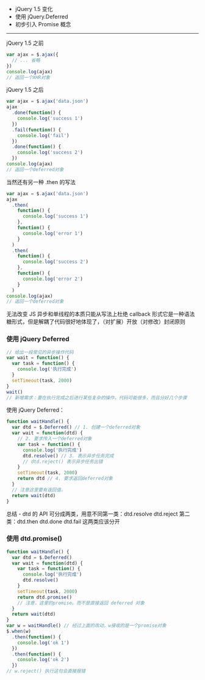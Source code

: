 * jQuery 1.5 变化
* 使用 jQuery.Deferred
* 初步引入 Promise 概念

---

jQuery 1.5 之前

```js
var ajax = $.ajax({
  // ... 省略
})
console.log(ajax)
// 返回一个XHR对象
```

jQuery 1.5 之后

```js
var ajax = $.ajax('data.json')
ajax
  .done(function() {
    console.log('success 1')
  })
  .fail(function() {
    console.log('fail')
  })
  .done(function() {
    console.log('success 2')
  })
console.log(ajax)
// 返回一个deferred对象
```

当然还有另一种 .then 的写法

```js
var ajax = $.ajax('data.json')
ajax
  .then(
    function() {
      console.log('success 1')
    },
    function() {
      console.log('error 1')
    }
  )
  .then(
    function() {
      console.log('success 2')
    },
    function() {
      console.log('error 2')
    }
  )
console.log(ajax)
// 返回一个deferred对象
```

无法改变 JS 异步和单线程的本质只能从写法上杜绝 callback 形式它是一种语法糖形式，但是解耦了代码很好地体现了，（对扩展）开放（对修改）封闭原则

### 使用 jQuery Deferred

```js
// 给出一段常见的异步操作代码
var wait = function() {
  var task = function() {
    console.log('执行完成')
  }
  setTimeout(task, 2000)
}
wait()
// 新增需求：要在执行完成之后进行某些复杂的操作，代码可能很多，而且分好几个步骤
```

使用 jQuery Deferred：

```js
function waitHandle() {
  var dtd = $.Deferred() // 1. 创建一个deferred对象
  var wait = function(dtd) {
    // 2. 要求传入一个deferred对象
    var task = function() {
      console.log('执行完成')
      dtd.resolve() // 3. 表示异步任务完成
      // dtd.reject() 表示异步任务出错
    }
    setTimeout(task, 2000)
    return dtd // 4. 要求返回deferred对象
  }
  // 注意这里要有返回值，
  return wait(dtd)
}
```

总结 - dtd 的 API 可分成两类，用意不同第一类：dtd.resolve dtd.reject
第二类：dtd.then dtd.done dtd.fail
这两类应该分开

### 使用 dtd.promise()

```js
function waitHandle() {
  var dtd = $.Deferred()
  var wait = function(dtd) {
    var task = function() {
      console.log('执行完成')
      dtd.resolve()
    }
    setTimeout(task, 2000)
    return dtd.promise()
    // 注意，这里的promise。而不是直接返回 deferred 对象
  }
  return wait(dtd)
}
var w = waitHandle() // 经过上面的改动，w接收的是一个promise对象
$.when(w)
  .then(function() {
    console.log('ok 1')
  })
  .then(function() {
    console.log('ok 2')
  })
// w.reject() 执行这句会直接报错
```
